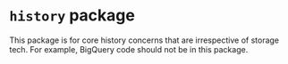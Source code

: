 # `history` package

This package is for core history concerns that are irrespective of storage tech. For example, BigQuery code should not be in this package.
